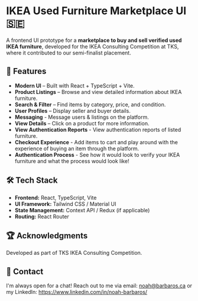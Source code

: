 # IKEA Used Furniture Marketplace UI 🇸🇪

A frontend UI prototype for a **marketplace to buy and sell verified used IKEA furniture**, developed for the IKEA Consulting Competition at TKS, where it contributed to our semi-finalist placement.

## 🚀 Features
- **Modern UI** – Built with React + TypeScript + Vite.
- **Product Listings** – Browse and view detailed information about IKEA furniture.
- **Search & Filter** – Find items by category, price, and condition.
- **User Profiles** – Display seller and buyer details.
- **Messaging** - Message users & listings on the platform.
- **View Details** – Click on a product for more information.
- **View Authentication Reports** - View authentication reports of listed furniture.
- **Checkout Experience** - Add items to cart and play around with the experience of buying an item through the platform.
- **Authentication Process** - See how it would look to verify your IKEA furniture and what the process would look like!

## 🛠 Tech Stack
- **Frontend:** React, TypeScript, Vite
- **UI Framework:** Tailwind CSS / Material UI
- **State Management:** Context API / Redux (if applicable)
- **Routing:** React Router

## 🏆 Acknowledgments
Developed as part of TKS IKEA Consulting Competition.

## 📩 Contact
I'm always open for a chat! Reach out to me via email: noah@barbaros.ca or my LinkedIn: https://www.linkedin.com/in/noah-barbaros/

